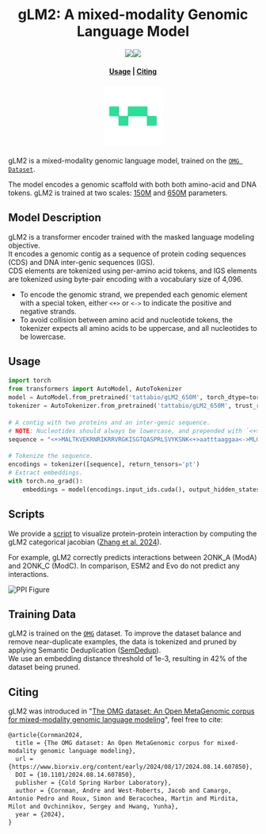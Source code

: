 <h1 align="center">gLM2: A mixed-modality Genomic Language Model</h1>

<p align="center" style="font-size:0;">
  <a href="https://www.biorxiv.org/content/10.1101/2024.08.14.607850v1" style="text-decoration: none; border: none;"><img alt="bioRxiv URL" src="https://img.shields.io/badge/bioRxiv-607850v1.svg" style="border: none;"></a><a href="https://huggingface.co/tattabio/gLM2_650M" style="text-decoration: none; border: none;"><img alt="Huggingface URL" src="https://huggingface.co/datasets/huggingface/badges/resolve/main/model-on-hf-md.svg" style="border: none;"></a>
</p>

<h4 align="center">
    <p>
        <a href="#usage">Usage</a> |
        <a href="#citing">Citing</a>
    <p>
</h4>

<h3 align="center">
    <a href="https://huggingface.co/tattabio/gLM2_650M"><img style="float: middle;" width="120" height="120" src="./docs/images/tatta_logo.png" /></a>
</h3>

gLM2 is a mixed-modality genomic language model, trained on the [`OMG Dataset`](https://github.com/TattaBio/OMG).

The model encodes a genomic scaffold with both both amino-acid and DNA tokens. 
gLM2 is trained at two scales: [150M](https://huggingface.co/tattabio/gLM2_150M) and [650M](https://huggingface.co/tattabio/gLM2_650M) parameters.  

## Model Description
gLM2 is a transformer encoder trained with the masked language modeling objective.  
It encodes a genomic contig as a sequence of protein coding sequences (CDS) and DNA inter-genic sequences (IGS).  
CDS elements are tokenized using per-amino acid tokens, and IGS elements are tokenized using byte-pair encoding with a vocabulary size of 4,096.  
- To encode the genomic strand, we prepended each genomic element with a special token, either `<+>` or `<->` to indicate the positive and negative strands.
- To avoid collision between amino acid and nucleotide tokens, the tokenizer expects all amino acids to be uppercase, and all nucleotides to be lowercase.


## Usage

```python
import torch
from transformers import AutoModel, AutoTokenizer
model = AutoModel.from_pretrained('tattabio/gLM2_650M', torch_dtype=torch.bfloat16, trust_remote_code=True).cuda()
tokenizer = AutoTokenizer.from_pretrained('tattabio/gLM2_650M', trust_remote_code=True)

# A contig with two proteins and an inter-genic sequence.
# NOTE: Nucleotides should always be lowercase, and prepended with `<+>`.
sequence = "<+>MALTKVEKRNRIKRRVRGKISGTQASPRLSVYKSNK<+>aatttaaggaa<->MLGIDNIERVKPGGLELVDRLVAVNRVTKVTKGGRAFGFSAIVVVGNED"

# Tokenize the sequence.
encodings = tokenizer([sequence], return_tensors='pt')
# Extract embeddings.
with torch.no_grad():
    embeddings = model(encodings.input_ids.cuda(), output_hidden_states=True).last_hidden_state
```

## Scripts

We provide a [script](https://github.com/TattaBio/gLM2/blob/main/categorical_jacobian_gLM2.ipynb) to visualize protein-protein interaction by computing the gLM2 categorical jacobian ([Zhang et al. 2024](https://www.biorxiv.org/content/10.1101/2024.01.30.577970v1)).

For example, gLM2 correctly predicts interactions between 2ONK_A (ModA) and 2ONK_C (ModC).
In comparison, ESM2 and Evo do not predict any interactions.

<p align="left">
  <img src="./docs/images/ppi_figure.png" width="669" height="364" alt="PPI Figure">
</p>

## Training Data
gLM2 is trained on the [`OMG`](https://huggingface.co/datasets/tattabio/OMG) dataset.
To improve the dataset balance and remove near-duplicate examples, the data is tokenized and pruned by applying Semantic Deduplication ([SemDedup](https://arxiv.org/abs/2303.09540)).  
We use an embedding distance threshold of 1e-3, resulting in 42% of the dataset being pruned. 



## Citing

gLM2 was introduced in "[The OMG dataset: An Open MetaGenomic corpus for mixed-modality genomic language modeling](https://www.biorxiv.org/content/10.1101/2024.08.14.607850v1)", feel free to cite:

```
@article{Cornman2024,
  title = {The OMG dataset: An Open MetaGenomic corpus for mixed-modality genomic language modeling},
  url = {https://www.biorxiv.org/content/early/2024/08/17/2024.08.14.607850},
  DOI = {10.1101/2024.08.14.607850},
  publisher = {Cold Spring Harbor Laboratory},
  author = {Cornman, Andre and West-Roberts, Jacob and Camargo, Antonio Pedro and Roux, Simon and Beracochea, Martin and Mirdita, Milot and Ovchinnikov, Sergey and Hwang, Yunha},
  year = {2024},
}
```
